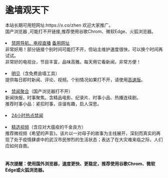 # 逾墙观天下
<div>本站长期可用短网址:https://x.co/zhen 欢迎大家推广。</div>
<div>国产浏览器 ,可能打不开链接,推荐使用谷歌Chrom、微软Edge、火狐浏览器。</div>
<div><BR></div>
    <li><font class="ws11"><a href="https://flower100.herokuapp.com/" title="" target="_blank">禁网导航、电视直播</a></font>      </font></a></font><a href="https://zh.zydd999.workers.dev "  title="" target="_blank"></font>备用网址</font></a></font></li   
 
<div>非常好用！部分链接个别时间可能打不开，但站主维护速度很快，可以换个时间再试试。</font></li></div> 
<div>非常好的电视台，节目丰富，品味高雅。每天用它看新闻，非常方便！</font></li></div> 

<div><BR></div>
 <li><font class="ws11"><a href=https://gitlab.com/zh99/w3/-/blob/master/README.md title="" target="_blank">明见</a>（含免费逾墙工具）</font></a></font></li  
<div>提供每日即时新闻、评论、视频。个别情况如果打不开，请使用<a href="https://github.com/wiysls362/www/blob/master/README.md#dt2121"  title="" target="_blank">高速版</a></font>。</font></li></div>
<div><BR></div>
<li><font class="ws11"><a 
  <li><font class="ws11"><a href=https://github.com/gfw-breaker/banned-news2/blob/master/README.md title="" target="_blank">禁闻聚合</a></font>（国产浏览器打不开） </li>
  <div>新闻快报，时事聚焦。含精品电影、纪录片、时事小品、热播连续剧。</font></li></div> 
  <div>推荐时事小品：紧扣时事，诙谐有趣，启人深思。
  <div><BR></div> 

 <li><font class="ws11"><a href=https://github.com/zydd999/bnews/blob/master/readme.md#dsfgt title="" target="_blank">24小时热点禁闻</a></font></a></font></li   
 

 
<div><BR></div>
<li><font class="ws11"><a href="https://gitlab.com/zh99/dong/-/blob/master/README.md" title="" target="_blank">精选视频</a></font>（含应对大瘟疫的千金良方）</a></font></li  


 <div>推荐微视频《希望的声音》。该片以一对母子的故事为主线展开，深刻而真实的再现了处于疫情肆虐中的武汉市民惨烈的生活状态；表达了在大灾难来临之际，人们应如何自救。</div>
 
<div><BR></div>
  
<div><h4>再次提醒：使用国外浏览器，速度更快、更稳定，推荐使用谷歌Chrom、微软Edge或火狐浏览器。<h4></div>

